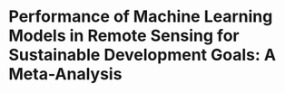 # Performance of Machine Learning Models in Remote Sensing for Sustainable Development Goals: A Meta-Analysis
